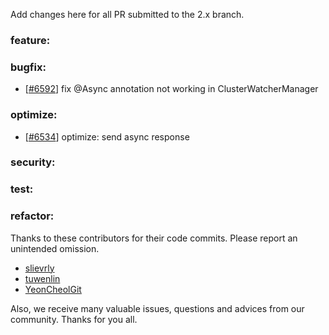 Add changes here for all PR submitted to the 2.x branch.

<!-- Please add the `changes` to the following location(feature/bugfix/optimize/test) based on the type of PR -->

### feature:


### bugfix:
- [[#6592](https://github.com/apache/incubator-seata/pull/6592)] fix @Async annotation not working in ClusterWatcherManager


### optimize:
- [[#6534](https://github.com/apache/incubator-seata/pull/6534)] optimize: send async response

### security:


### test:


### refactor:


Thanks to these contributors for their code commits. Please report an unintended omission.

<!-- Please make sure your Github ID is in the list below -->
- [slievrly](https://github.com/slievrly)
- [tuwenlin](https://github.com/tuwenlin)
- [YeonCheolGit](https://github.com/YeonCheolGit)

Also, we receive many valuable issues, questions and advices from our community. Thanks for you all.

